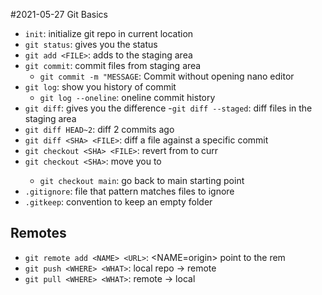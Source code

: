 
#2021-05-27 Git Basics

- `init`: initialize git repo in current location
- `git status`: gives you the status
- `git add <FILE>`: adds <FILE> to the staging area
- `git commit`: commit files from staging area 
	- `git commit -m "MESSAGE`: Commit without opening nano editor
- `git log`: show you history of commit
	- `git log --oneline`: oneline commit history
- `git diff`: gives you the difference
	-`git diff --staged`: diff files in the staging area
- `git diff HEAD~2`: diff 2 commits ago
- `git diff <SHA> <FILE>`: diff a file against a specific commit
- `git checkout <SHA> <FILE>`: revert <FILE> from <SHA> to curr
- `git checkout <SHA>`: move you to <SHA>
	- `git checkout main`: go back to main starting point
- `.gitignore`: file that pattern matches files to ignore
- `.gitkeep`: convention to keep an empty folder

## Remotes

- `git remote add <NAME> <URL>`: <NAME=origin> point to the rem
- `git push <WHERE> <WHAT>`: local repo -> remote
- `git pull <WHERE> <WHAT>`: remote -> local
